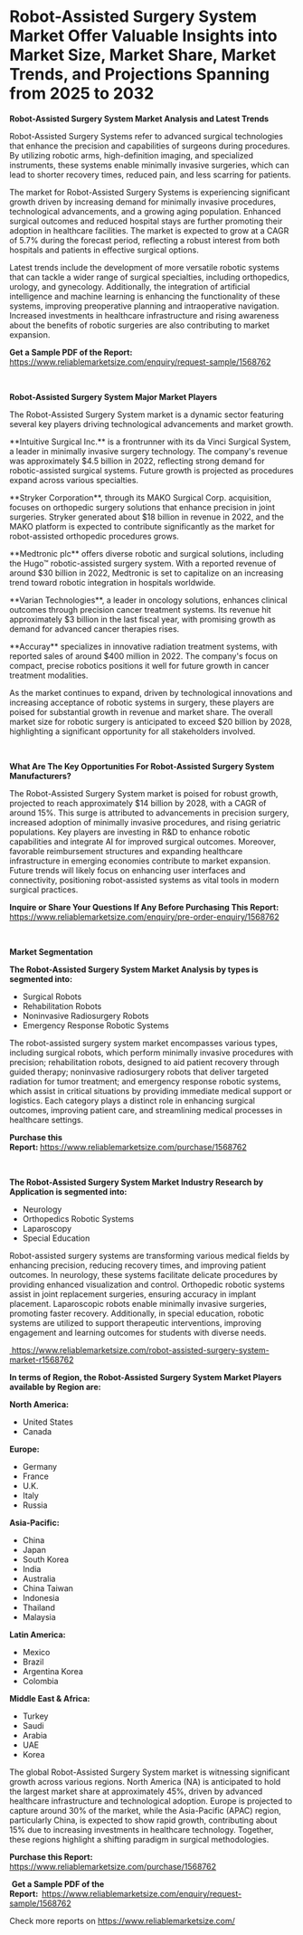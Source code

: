 <p><h1>Robot-Assisted Surgery System Market Offer Valuable Insights into Market Size, Market Share, Market Trends, and Projections Spanning from 2025 to 2032</h1></p><p><strong>Robot-Assisted Surgery System Market Analysis and Latest Trends</strong></p>
<p><p>Robot-Assisted Surgery Systems refer to advanced surgical technologies that enhance the precision and capabilities of surgeons during procedures. By utilizing robotic arms, high-definition imaging, and specialized instruments, these systems enable minimally invasive surgeries, which can lead to shorter recovery times, reduced pain, and less scarring for patients.</p><p>The market for Robot-Assisted Surgery Systems is experiencing significant growth driven by increasing demand for minimally invasive procedures, technological advancements, and a growing aging population. Enhanced surgical outcomes and reduced hospital stays are further promoting their adoption in healthcare facilities. The market is expected to grow at a CAGR of 5.7% during the forecast period, reflecting a robust interest from both hospitals and patients in effective surgical options.</p><p>Latest trends include the development of more versatile robotic systems that can tackle a wider range of surgical specialties, including orthopedics, urology, and gynecology. Additionally, the integration of artificial intelligence and machine learning is enhancing the functionality of these systems, improving preoperative planning and intraoperative navigation. Increased investments in healthcare infrastructure and rising awareness about the benefits of robotic surgeries are also contributing to market expansion.</p></p>
<p><strong>Get a Sample PDF of the Report:&nbsp;</strong> <a href="https://www.reliablemarketsize.com/enquiry/request-sample/1568762?utm_campaign=3194&utm_medium=2&utm_source=Github&utm_content=ia&utm_term=25032025&utm_id=robot-assisted-surgery-system">https://www.reliablemarketsize.com/enquiry/request-sample/1568762</a></p>
<p>&nbsp;</p>
<p><strong>Robot-Assisted Surgery System Major Market Players</strong></p>
<p><p>The Robot-Assisted Surgery System market is a dynamic sector featuring several key players driving technological advancements and market growth. </p><p>**Intuitive Surgical Inc.** is a frontrunner with its da Vinci Surgical System, a leader in minimally invasive surgery technology. The company's revenue was approximately $4.5 billion in 2022, reflecting strong demand for robotic-assisted surgical systems. Future growth is projected as procedures expand across various specialties.</p><p>**Stryker Corporation**, through its MAKO Surgical Corp. acquisition, focuses on orthopedic surgery solutions that enhance precision in joint surgeries. Stryker generated about $18 billion in revenue in 2022, and the MAKO platform is expected to contribute significantly as the market for robot-assisted orthopedic procedures grows.</p><p>**Medtronic plc** offers diverse robotic and surgical solutions, including the Hugo™ robotic-assisted surgery system. With a reported revenue of around $30 billion in 2022, Medtronic is set to capitalize on an increasing trend toward robotic integration in hospitals worldwide.</p><p>**Varian Technologies**, a leader in oncology solutions, enhances clinical outcomes through precision cancer treatment systems. Its revenue hit approximately $3 billion in the last fiscal year, with promising growth as demand for advanced cancer therapies rises.</p><p>**Accuray** specializes in innovative radiation treatment systems, with reported sales of around $400 million in 2022. The company's focus on compact, precise robotics positions it well for future growth in cancer treatment modalities.</p><p>As the market continues to expand, driven by technological innovations and increasing acceptance of robotic systems in surgery, these players are poised for substantial growth in revenue and market share. The overall market size for robotic surgery is anticipated to exceed $20 billion by 2028, highlighting a significant opportunity for all stakeholders involved.</p></p>
<p>&nbsp;</p>
<p><strong>What Are The Key Opportunities For Robot-Assisted Surgery System Manufacturers?</strong></p>
<p><p>The Robot-Assisted Surgery System market is poised for robust growth, projected to reach approximately $14 billion by 2028, with a CAGR of around 15%. This surge is attributed to advancements in precision surgery, increased adoption of minimally invasive procedures, and rising geriatric populations. Key players are investing in R&D to enhance robotic capabilities and integrate AI for improved surgical outcomes. Moreover, favorable reimbursement structures and expanding healthcare infrastructure in emerging economies contribute to market expansion. Future trends will likely focus on enhancing user interfaces and connectivity, positioning robot-assisted systems as vital tools in modern surgical practices.</p></p>
<p><strong>Inquire or Share Your Questions If Any Before Purchasing This Report:</strong> <a href="https://www.reliablemarketsize.com/enquiry/pre-order-enquiry/1568762?utm_campaign=3194&utm_medium=2&utm_source=Github&utm_content=ia&utm_term=25032025&utm_id=robot-assisted-surgery-system">https://www.reliablemarketsize.com/enquiry/pre-order-enquiry/1568762</a></p>
<p>&nbsp;</p>
<p><strong>Market Segmentation</strong></p>
<p><strong>The Robot-Assisted Surgery System Market Analysis by types is segmented into:</strong></p>
<p><ul><li>Surgical Robots</li><li>Rehabilitation Robots</li><li>Noninvasive Radiosurgery Robots</li><li>Emergency Response Robotic Systems</li></ul></p>
<p><p>The robot-assisted surgery system market encompasses various types, including surgical robots, which perform minimally invasive procedures with precision; rehabilitation robots, designed to aid patient recovery through guided therapy; noninvasive radiosurgery robots that deliver targeted radiation for tumor treatment; and emergency response robotic systems, which assist in critical situations by providing immediate medical support or logistics. Each category plays a distinct role in enhancing surgical outcomes, improving patient care, and streamlining medical processes in healthcare settings.</p></p>
<p><strong>Purchase this Report:&nbsp;</strong><a href="https://www.reliablemarketsize.com/purchase/1568762?utm_campaign=3194&utm_medium=2&utm_source=Github&utm_content=ia&utm_term=25032025&utm_id=robot-assisted-surgery-system">https://www.reliablemarketsize.com/purchase/1568762</a></p>
<p>&nbsp;</p>
<p><strong>The Robot-Assisted Surgery System Market Industry Research by Application is segmented into:</strong></p>
<p><ul><li>Neurology</li><li>Orthopedics Robotic Systems</li><li>Laparoscopy</li><li>Special Education</li></ul></p>
<p><p>Robot-assisted surgery systems are transforming various medical fields by enhancing precision, reducing recovery times, and improving patient outcomes. In neurology, these systems facilitate delicate procedures by providing enhanced visualization and control. Orthopedic robotic systems assist in joint replacement surgeries, ensuring accuracy in implant placement. Laparoscopic robots enable minimally invasive surgeries, promoting faster recovery. Additionally, in special education, robotic systems are utilized to support therapeutic interventions, improving engagement and learning outcomes for students with diverse needs.</p></p>
<p><a href="https://www.reliablemarketsize.com/robot-assisted-surgery-system-market-r1568762?utm_campaign=3194&utm_medium=2&utm_source=Github&utm_content=ia&utm_term=25032025&utm_id=robot-assisted-surgery-system">&nbsp;https://www.reliablemarketsize.com/robot-assisted-surgery-system-market-r1568762</a></p>
<p><strong>In terms of Region, the Robot-Assisted Surgery System Market Players available by Region are:</strong></p>
<p>
    <p> <strong> North America: </strong>
        <ul>
            <li>United States</li>
            <li>Canada</li>
        </ul>
        </p> 
    <p> <strong> Europe: </strong>
        <ul>
            <li>Germany</li>
            <li>France</li>
            <li>U.K.</li>
            <li>Italy</li>
            <li>Russia</li>
        </ul>
        </p> 
    <p> <strong> Asia-Pacific: </strong>
        <ul>
            <li>China</li>
            <li>Japan</li>
            <li>South Korea</li>
            <li>India</li>
            <li>Australia</li>
            <li>China Taiwan</li>
            <li>Indonesia</li>
            <li>Thailand</li>
            <li>Malaysia</li>
        </ul>
        </p> 
    <p> <strong> Latin America: </strong>
        <ul>
            <li>Mexico</li>
            <li>Brazil</li>
            <li>Argentina Korea</li>
            <li>Colombia</li>
        </ul>
        </p> 
    <p> <strong> Middle East & Africa: </strong>
        <ul>
            <li>Turkey</li>
            <li>Saudi</li>
            <li>Arabia</li>
            <li>UAE</li>
            <li>Korea</li>
        </ul>
    </p>
    </p>
<p><p>The global Robot-Assisted Surgery System market is witnessing significant growth across various regions. North America (NA) is anticipated to hold the largest market share at approximately 45%, driven by advanced healthcare infrastructure and technological adoption. Europe is projected to capture around 30% of the market, while the Asia-Pacific (APAC) region, particularly China, is expected to show rapid growth, contributing about 15% due to increasing investments in healthcare technology. Together, these regions highlight a shifting paradigm in surgical methodologies.</p></p>
<p><strong>Purchase this Report: </strong><a href="https://www.reliablemarketsize.com/purchase/1568762?utm_campaign=3194&utm_medium=2&utm_source=Github&utm_content=ia&utm_term=25032025&utm_id=robot-assisted-surgery-system">https://www.reliablemarketsize.com/purchase/1568762</a></p>
<p>&nbsp;<strong>Get a Sample PDF of the Report:&nbsp;&nbsp;</strong><a href="https://www.reliablemarketsize.com/enquiry/request-sample/1568762?utm_campaign=3194&utm_medium=2&utm_source=Github&utm_content=ia&utm_term=25032025&utm_id=robot-assisted-surgery-system">https://www.reliablemarketsize.com/enquiry/request-sample/1568762</a></p>
<p><strong></strong></p>
<p>Check more reports on <a href="https://www.reliablemarketsize.com/?utm_campaign=3194&utm_medium=2&utm_source=Github&utm_content=ia&utm_term=25032025&utm_id=robot-assisted-surgery-system">https://www.reliablemarketsize.com/</a></p>